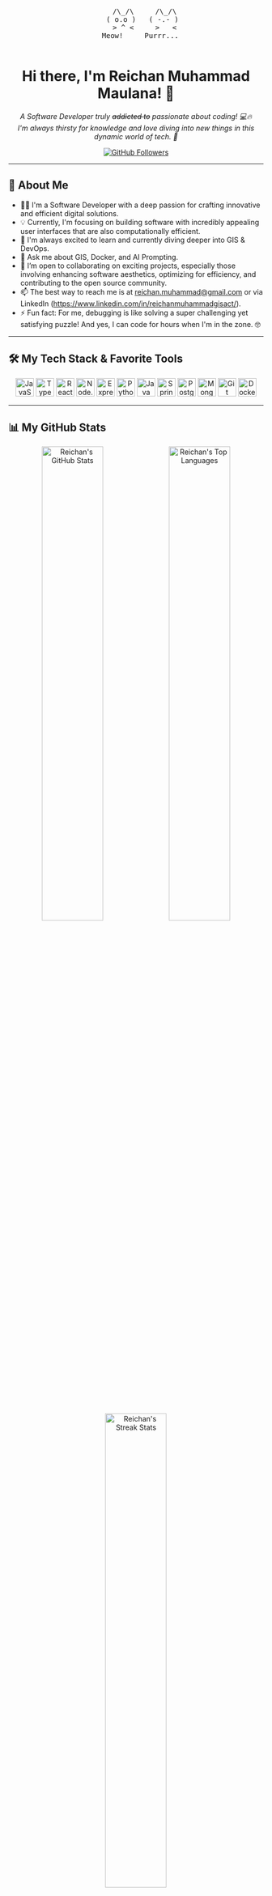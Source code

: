 
<p align="center">
  <!-- ASCII Cat Art! -->
  <pre align="center">
    /\_/\     /\_/\
   ( o.o )   ( -.- )
    > ^ <     >   <
   Meow!     Purrr... 
  </pre>
  <!-- You can search for more "cat ascii art" online if you want a different one! -->
</p>

<h1 align="center">Hi there, I'm Reichan Muhammad Maulana! 👋</h1>

<p align="center">
  <em>
    A Software Developer truly <s>addicted to</s> passionate about coding! 💻🔥
    <br/>
    I'm always thirsty for knowledge and love diving into new things in this dynamic world of tech. 🚀
  </em>
</p>

<p align="center">
  <a href="https://github.com/N0iire?tab=followers">
    <img src="https://img.shields.io/github/followers/N0iire?label=Followers&style=social" alt="GitHub Followers"/>
  </a>
  <!-- Add other badges if you like, e.g., Twitter Followers -->
</p>

---

## 🚀 About Me

* 👨‍💻 I'm a Software Developer with a deep passion for crafting innovative and efficient digital solutions.
* 💡 Currently, I'm focusing on building software with incredibly appealing user interfaces that are also computationally efficient.
* 🌱 I'm always excited to learn and currently diving deeper into GIS & DevOps.
* 💬 Ask me about GIS, Docker, and AI Prompting.
* 👯 I’m open to collaborating on exciting projects, especially those involving enhancing software aesthetics, optimizing for efficiency, and contributing to the open source community.
* 📫 The best way to reach me is at reichan.muhammad@gmail.com or via LinkedIn (https://www.linkedin.com/in/reichanmuhammadgisact/).
* ⚡ Fun fact: For me, debugging is like solving a super challenging yet satisfying puzzle! And yes, I can code for hours when I'm in the zone. 🤓

---

## 🛠️ My Tech Stack & Favorite Tools

<p align="center">
  <!-- Customize these with your skills! Find more icons at: https://github.com/tandpfun/skill-icons -->
  <a href="https://developer.mozilla.org/en-US/docs/Web/JavaScript" target="_blank" rel="noreferrer"><img src="https://raw.githubusercontent.com/danielcranney/readme-generator/main/public/icons/skills/javascript-colored.svg" width="36" height="36" alt="JavaScript" /></a>
  <a href="https://www.typescriptlang.org/" target="_blank" rel="noreferrer"><img src="https://raw.githubusercontent.com/danielcranney/readme-generator/main/public/icons/skills/typescript-colored.svg" width="36" height="36" alt="TypeScript" /></a>
  <a href="https://reactjs.org/" target="_blank" rel="noreferrer"><img src="https://raw.githubusercontent.com/danielcranney/readme-generator/main/public/icons/skills/react-colored.svg" width="36" height="36" alt="React" /></a>
  <a href="https://nodejs.org/en/" target="_blank" rel="noreferrer"><img src="https://raw.githubusercontent.com/danielcranney/readme-generator/main/public/icons/skills/nodejs-colored.svg" width="36" height="36" alt="Node.js" /></a>
  <a href="https://expressjs.com" target="_blank" rel="noreferrer"><img src="https://raw.githubusercontent.com/danielcranney/readme-generator/main/public/icons/skills/express-colored-dark.svg" width="36" height="36" alt="Express.js" /></a>
  <a href="https://www.python.org/" target="_blank" rel="noreferrer"><img src="https://raw.githubusercontent.com/danielcranney/readme-generator/main/public/icons/skills/python-colored.svg" width="36" height="36" alt="Python" /></a>
  <a href="https://www.java.com" target="_blank" rel="noreferrer"><img src="https://raw.githubusercontent.com/danielcranney/readme-generator/main/public/icons/skills/java-colored.svg" width="36" height="36" alt="Java" /></a>
  <a href="https://spring.io/projects/spring-boot" target="_blank" rel="noreferrer"><img src="https://cdn.jsdelivr.net/npm/simple-icons@v11/icons/springboot.svg" alt="Spring Boot" width="36" height="36"/></a>
  <a href="https://www.postgresql.org" target="_blank" rel="noreferrer"><img src="https://raw.githubusercontent.com/danielcranney/readme-generator/main/public/icons/skills/postgresql-colored.svg" width="36" height="36" alt="PostgreSQL" /></a>
  <a href="https://www.mongodb.com/" target="_blank" rel="noreferrer"><img src="https://raw.githubusercontent.com/danielcranney/readme-generator/main/public/icons/skills/mongodb-colored.svg" width="36" height="36" alt="MongoDB" /></a>
  <a href="https://git-scm.com/" target="_blank" rel="noreferrer"><img src="https://raw.githubusercontent.com/danielcranney/readme-generator/main/public/icons/skills/git-colored.svg" width="36" height="36" alt="Git" /></a>
  <a href="https://www.docker.com/" target="_blank" rel="noreferrer"><img src="https://raw.githubusercontent.com/danielcranney/readme-generator/main/public/icons/skills/docker-colored.svg" width="36" height="36" alt="Docker" /></a>
  <!-- Add more skill icons as needed! -->
</p>

---

## 📊 My GitHub Stats

<p align="center">
  <img src="https://github-readme-stats.vercel.app/api?username=N0iire&show_icons=true&theme=tokyonight&include_all_commits=true&count_private=true&hide_border=true&rank_icon=github" alt="Reichan's GitHub Stats" width="49%"/>
  <img src="https://github-readme-stats.vercel.app/api/top-langs/?username=N0iire&layout=compact&theme=tokyonight&hide_border=true&langs_count=8" alt="Reichan's Top Languages" width="49%"/>
  <br/>
  <img src="https://github-readme-streak-stats.herokuapp.com/?user=N0iire&theme=tokyonight&hide_border=true" alt="Reichan's Streak Stats" width="49%"/>
  <!-- If you contribute to many orgs: -->
  <!-- <img src="https://github-readme-stats.vercel.app/api/orgs?username=ReichanMuhammadMaulana&theme=tokyonight&hide_border=true" alt="Org Stats" width="49%"/> -->
</p>
<p align="center">
  <em>Note: Top languages and stats may not be 100% accurate if they include private contributions.</em>
</p>

---

---

---

## 💡 My Featured Projects

Below are some of the projects I'm proud to have worked on. I enjoy leveraging modern technologies to create impactful and user-friendly applications.

---

### 🚀 [GISACT.io](https://gisact.io/)
GISACT is a company focused on providing geo-intelligence for data-driven decisions, empowering decision-making in ecosystem conservation with next-generation geospatial technology. Their interactive platforms allow users to store, visualize, analyze, and collaborate on geospatial data.
* **Key Features:** Interactive geospatial data visualization, advanced data processing, collaborative tools.
* **Technologies:**
    <p align="left">
      <a href="https://nextjs.org/" target="_blank" rel="noreferrer"><img src="https://cdn.jsdelivr.net/gh/devicons/devicon/icons/nextjs/nextjs-original.svg" width="36" height="36" alt="Next.js" /></a>
      <a href="https://www.djangoproject.com/" target="_blank" rel="noreferrer"><img src="https://cdn.jsdelivr.net/gh/devicons/devicon/icons/django/django-plain.svg" width="36" height="36" alt="Django" /></a>
      <a href="https://www.postgresql.org/" target="_blank" rel="noreferrer"><img src="https://cdn.jsdelivr.net/gh/devicons/devicon/icons/postgresql/postgresql-original.svg" width="36" height="36" alt="PostgreSQL" /></a>
      <span>(with PostGIS)</span>
      <img src="https://cdn.jsdelivr.net/npm/simple-icons@v11/icons/tensorflow.svg" width="36" height="36" alt="AI / Machine Learning" title="AI / Machine Learning" />
      <img src="https://cdn.jsdelivr.net/npm/simple-icons@v11/icons/apachespark.svg" width="36" height="36" alt="Data Analytics" title="Data Analytics" />
    </p>

---

### 🌟 [Runtah Tracker](https://runtahtracker.gisact.io/)
"Runtah Tracker: Rancamanyar! version 2.0" is a platform designed for tracking and analyzing waste data. It provides insights into waste trends, river waste, and waste transportation coverage, featuring data layers and selectable basemaps.
* **Key Features:** Waste data visualization, trend analysis, transportation coverage mapping, interactive layers.
* **Technologies Used:**
    <p align="left">
      <a href="https://nextjs.org/" target="_blank" rel="noreferrer"><img src="https://cdn.jsdelivr.net/gh/devicons/devicon/icons/nextjs/nextjs-original.svg" width="36" height="36" alt="Next.js" /></a>
      <a href="https://www.djangoproject.com/" target="_blank" rel="noreferrer"><img src="https://cdn.jsdelivr.net/gh/devicons/devicon/icons/django/django-plain.svg" width="36" height="36" alt="Django" /></a>
      <a href="https://www.postgresql.org/" target="_blank" rel="noreferrer"><img src="https://cdn.jsdelivr.net/gh/devicons/devicon/icons/postgresql/postgresql-original.svg" width="36" height="36" alt="PostgreSQL" /></a>
      <span>(with PostGIS)</span>
    </p>

---

### 💧 [Pantau Banyu Kab. Cirebon](https://pantaubanyu-kabcrbn.geohub.id/)
A water monitoring platform for Cirebon Regency, "Pantau Banyu" displays critical water-related data. This includes coastline data, tidal flood potential, rainfall, change trends, socio-economic data, and various activity/flood zones, along with an analysis calculation feature.
* **Key Features:** Comprehensive water data visualization, flood potential mapping, trend analysis, socio-economic overlays.
* **Technologies Used:**
    <p align="left">
      <a href="https://nextjs.org/" target="_blank" rel="noreferrer"><img src="https://cdn.jsdelivr.net/gh/devicons/devicon/icons/nextjs/nextjs-original.svg" width="36" height="36" alt="Next.js" /></a>
      <a href="https://www.djangoproject.com/" target="_blank" rel="noreferrer"><img src="https://cdn.jsdelivr.net/gh/devicons/devicon/icons/django/django-plain.svg" width="36" height="36" alt="Django" /></a>
      <a href="https://www.postgresql.org/" target="_blank" rel="noreferrer"><img src="https://cdn.jsdelivr.net/gh/devicons/devicon/icons/postgresql/postgresql-original.svg" width="36" height="36" alt="PostgreSQL" /></a>
      <span>(with PostGIS)</span>
    </p>

---

### 🛠️ [Bangun Rahmat Teknik](https://bangunrahmatteknik.com/)
This project showcases Bangun Rahmat Teknik's commitment to creating products with innovative technology. It highlights their two decades of experience and service to over 540 companies, emphasizing quality and cutting-edge solutions.
* **Key Features:** Company portfolio, emphasis on design and innovation, smooth user experience.
* **Technologies Used:**
    <p align="left">
      <a href="https://nextjs.org/" target="_blank" rel="noreferrer"><img src="https://cdn.jsdelivr.net/gh/devicons/devicon/icons/nextjs/nextjs-original.svg" width="36" height="36" alt="Next.js" /></a>
      <a href="https://www.framer.com/motion/" target="_blank" rel="noreferrer"><img src="https://cdn.jsdelivr.net/npm/simple-icons@v11/icons/framer.svg" width="36" height="36" alt="Framer" /></a>
    </p>

---

### 🌍 [Environwatch](https://environwatch.geohub.id/)
EnviroWatch is a mapping and monitoring platform designed to visualize various environmental and socio-economic indicators. It features data layers for economic, government, health, entertainment, education, and research centers, along with continuous data levels.
* **Key Features:** Multi-layer data visualization, indicator mapping, boundary definitions.
* **Technologies Used:**
    <p align="left">
      <a href="https://nextjs.org/" target="_blank" rel="noreferrer"><img src="https://cdn.jsdelivr.net/gh/devicons/devicon/icons/nextjs/nextjs-original.svg" width="36" height="36" alt="Next.js" /></a>
      <a href="https://www.djangoproject.com/" target="_blank" rel="noreferrer"><img src="https://cdn.jsdelivr.net/gh/devicons/devicon/icons/django/django-plain.svg" width="36" height="36" alt="Django" /></a>
      <a href="https://www.postgresql.org/" target="_blank" rel="noreferrer"><img src="https://cdn.jsdelivr.net/gh/devicons/devicon/icons/postgresql/postgresql-original.svg" width="36" height="36" alt="PostgreSQL" /></a>
      <span>(with PostGIS)</span>
    </p>

---

## 📬 Let's Connect!

Feel free to reach out or just say hi! I'm always happy to connect with fellow tech enthusiasts.

<p align="center">
  <a href="https://linkedin.com/in/reichanmuhammadgisact" target="_blank">
    <img src="https://img.shields.io/badge/LinkedIn-0077B5?style=for-the-badge&logo=linkedin&logoColor=white" alt="LinkedIn"/>
  </a>
  <a href="https://twitter.com/reichamm23" target="_blank"> <!-- Or X.com -->
    <img src="https://img.shields.io/badge/Twitter-1DA1F2?style=for-the-badge&logo=twitter&logoColor=white" alt="Twitter"/>
  </a>
  <a href="mailto:reichan.muhammad@gmail.com"> <!-- Replace with your email -->
    <img src="https://img.shields.io/badge/Email_Me-D14836?style=for-the-badge&logo=gmail&logoColor=white" alt="Email"/>
  </a>
  <!-- If you have a personal website/portfolio: -->
  <!--
  <a href="YOUR_PERSONAL_WEBSITE_URL" target="_blank">
    <img src="https://img.shields.io/badge/Website-4A4A4A?style=for-the-badge&logo=About.me&logoColor=white" alt="Personal Website"/>
  </a>
  -->
</p>

---

<p align="center">
  <img src="https://komarev.com/ghpvc/?username=N0iire&label=Profile%20Views&color=0e75b6&style=flat-square" alt="profile views"/>
</p>

<p align="center">
  <em>Crafted with ❤️ and lots of ☕ by Reichan Muhammad Maulana</em>
</p>
